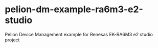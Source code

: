 # pelion-dm-example-ra6m3-e2-studio
Pelion Device Management example for Renesas EK-RA6M3 e2 studio project

